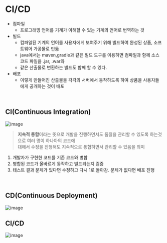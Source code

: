# CI/CD
* 컴파일
  * 프로그래밍 언어를 기계가 이해할 수 있는 기계의 언어로 번역하는 것
* 빌드
  * 컴파일된 기계의 언어를 사용자에게 보여주기 위해 빌드하여 완성된 상품, 소프트웨어 가공물로 만듦
  * java에서는 maven,gradle과 같은 빌드 도구를 이용하면 컴파일과 함께 소스코드 파일을 .jar, .war와 <br>
  * 같은 산출물로 변환하는 빌드도 함께 할 수 있다.
* 배포
  * 이렇게 만들어진 산출물을 각각의 서버에서 동작하도록 하여 상품을 사용자들에게 공개하는 것이 배포
<BR>
 
## CI(Continuous Integration)
![image](https://user-images.githubusercontent.com/80312713/152519122-7c180b44-0350-4281-864c-5b6c7f70825a.png)
> **지속적 통합**이라는 뜻으로 개발을 진행하면서도 품질을 관리할 수 있도록 하는것으로 여러 명이 하나아의 코드에<BR>
 대해서 수정을 진행해도 지속적으로 통합하면서 관리할 수 있음을 의미
 1. 개발자가 구현한 코드를 기존 코드와 병합
 2. 병합된 코드가 올바르게 동작하고 빌드되는지 검증
 3. 테스트 결과 문제가 있다면 수정하고 다시 1로 돌아감. 문제가 없다면 배포 진행
<BR>
 
## CD(Continuous Deployment)
![image](https://user-images.githubusercontent.com/80312713/152519222-34d28baf-28d8-47e1-964e-8a139c4059a3.png)
<BR>
 
## CI/CD
![image](https://user-images.githubusercontent.com/80312713/152519182-f4f16809-d960-4ade-a3da-c16b149b5d35.png)
